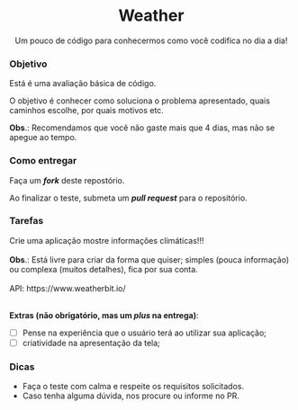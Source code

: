 <h1 align="center">Weather</h1>

<p align="center">Um pouco de código para conhecermos como você codifica no dia a dia!</p>

<h3>Objetivo</h3>

Está é uma avaliação básica de código.

O objetivo é conhecer como soluciona o problema apresentado, quais caminhos escolhe, por quais motivos etc.

<b>Obs</b>.: Recomendamos que você não gaste mais que 4 dias, mas não se apegue ao tempo.

<h3>Como entregar</h3>

Faça um <b><i>fork</i></b> deste repostório.

Ao finalizar o teste, submeta um <b><i>pull request</b></i> para o repositório.

<h3>Tarefas</h3>
Crie uma aplicação mostre informações climáticas!!!
<br>
<br>
<b>Obs</b>.: Está livre para criar da forma que quiser; simples (pouca informação) ou complexa (muitos detalhes), fica por sua conta.
<br>
<br>
API: https://www.weatherbit.io/
<br>
<br>

<b>Extras (não obrigatório, mas um <i>plus</i> na entrega)</b>:
- [ ] Pense na experiência que o usuário terá ao utilizar sua aplicação;
- [ ] criatividade na apresentação da tela;

<h3>Dicas</h3>

- Faça o teste com calma e respeite os requisitos solicitados.
- Caso tenha alguma dúvida, nos procure ou informe no PR.
